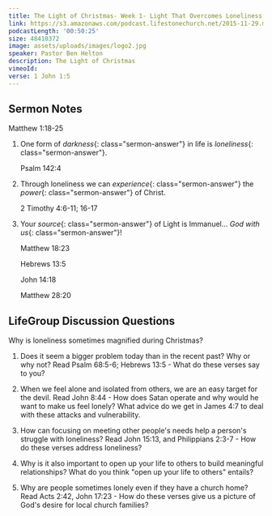 ```yaml
---
title: The Light of Christmas- Week 1- Light That Overcomes Loneliness
link: https://s3.amazonaws.com/podcast.lifestonechurch.net/2015-11-29.mp3
podcastLength: '00:50:25'
size: 48410372
image: assets/uploads/images/logo2.jpg
speaker: Pastor Ben Helton
description: The Light of Christmas
vimeoId:
verse: 1 John 1:5
---
```


## Sermon Notes

Matthew 1:18-25

1. One form of *darkness*{: class="sermon-answer"} in life is *loneliness*{: class="sermon-answer"}.

    Psalm 142:4

2. Through loneliness we can *experience*{: class="sermon-answer"} the *power*{: class="sermon-answer"} of Christ.

    2 Timothy 4:6-11; 16-17

3. Your *source*{: class="sermon-answer"} of Light is Immanuel... *God with us*{: class="sermon-answer"}!

    Matthew 18:23

    Hebrews 13:5

    John 14:18

    Matthew 28:20

## LifeGroup Discussion Questions

Why is loneliness sometimes magnified during Christmas?

1. Does it seem a bigger problem today than in the recent past? Why or why not? Read Psalm 68:5-6; Hebrews 13:5 - What do these verses say to you?

2. When we feel alone and isolated from others, we are an easy target for the devil. Read John 8:44 - How does Satan operate and why would he want to make us feel lonely? What advice do we get in James 4:7 to deal with these attacks and vulnerability.

3. How can focusing on meeting other people's needs help a person's struggle with loneliness? Read John 15:13, and Philippians 2:3-7 - How do these verses address loneliness?

4. Why is it also important to open up your life to others to build meaningful relationships? What do you think "open up your life to others" entails?

5. Why are people sometimes lonely even if they have a church home? Read Acts 2:42, John 17:23 - How do these verses give us a picture of God's desire for local church families?
